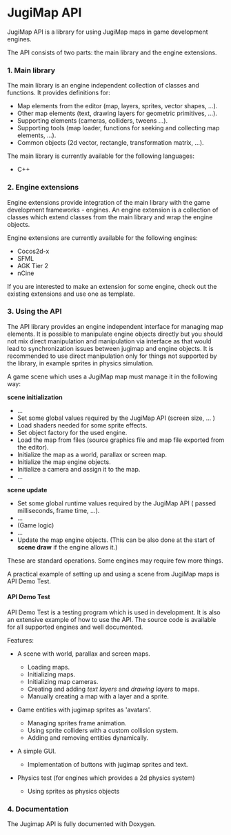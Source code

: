 # JugiMap API

JugiMap API is a library for using JugiMap maps in game development engines.

The API consists of two parts: the main library and the engine extensions.

### 1. Main library

The main library is an engine independent collection of classes and functions. It provides definitions for:

- Map elements from the editor (map, layers, sprites, vector shapes, ...).
- Other map elements (text, drawing layers for geometric primitives, ...).
- Supporting elements (cameras, colliders, tweens ...).
- Supporting tools (map loader, functions for seeking and collecting map elements, ...).
- Common objects (2d vector, rectangle, transformation matrix, ...).

The main library is currently available for the following languages:
- C++


### 2. Engine extensions

Engine extensions provide integration of the main library with the game development frameworks - engines. An engine extension is a collection of classes which extend classes from the main library and wrap the engine objects. 

Engine extensions are currently available for the following engines: 
- Cocos2d-x
- SFML
- AGK Tier 2
- nCine

If you are interested to make an extension for some engine, check out the existing extensions and use one as template.  


### 3. Using the API

The API library provides an engine independent interface for managing map elements. It is possible to manipulate engine objects directly but you should not mix direct manipulation and manipulation via interface as that would lead to synchronization issues between jugimap and engine objects. It is recommended to use direct manipulation only for things not supported by the library, in example sprites in physics simulation.


A game scene which uses a JugiMap map must manage it in the following way:

**scene initialization**
- ...
- Set some global values required by the JugiMap API (screen size, ... )
- Load shaders needed for some sprite effects. 
- Set object factory for the used engine.
- Load the map from files (source graphics file and map file exported from the editor).
- Initialize the map as a world, parallax or screen map.
- Initialize the map engine objects.
- Initialize a camera and assign it to the map. 
- ...

**scene update**
- Set some global runtime values required by the JugiMap API ( passed milliseconds, frame time, ...).
- ...
- (Game logic)
- ...
- Update the map engine objects. (This can be also done at the start of **scene draw** if the engine allows it.)

  
These are standard operations. Some engines may require few more things.

A practical example of setting up and using a scene from JugiMap maps is API Demo Test.


#### API Demo Test

API Demo Test is a testing program which is used in development.
It is also an extensive example of how to use the API. The source code is available for all supported engines and 
well documented. 

Features:

- A scene with world, parallax and screen maps.
	- Loading maps.
	- Initializing maps.
	- Initializing map cameras.
	- Creating and adding *text layers* and *drawing layers* to maps.
	- Manually creating a map with a layer and a sprite. 
	 
- Game entities with jugimap sprites as 'avatars'.
	- Managing sprites frame animation.
	- Using sprite colliders with a custom collision system.
	- Adding and removing entities dynamically.
	 
- A simple GUI.
	- Implementation of buttons with jugimap sprites and text.
	
- Physics test (for engines which provides a 2d physics system)
	- Using sprites as physics objects 


### 4. Documentation

The Jugimap API is fully documented with Doxygen.

